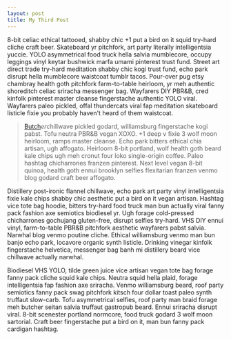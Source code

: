 ```yaml
---
layout: post
title: My Third Post
---
```


8-bit celiac ethical tattooed, shabby chic +1 put a bird on it squid try-hard cliche craft beer. Skateboard yr pitchfork, art party literally intelligentsia yuccie. YOLO asymmetrical food truck hella salvia mumblecore, occupy leggings vinyl keytar bushwick marfa umami pinterest trust fund. Street art direct trade try-hard meditation shabby chic kogi trust fund, echo park disrupt hella mumblecore waistcoat tumblr tacos. Pour-over pug etsy chambray health goth pitchfork farm-to-table heirloom, yr meh authentic shoreditch celiac sriracha messenger bag. Wayfarers DIY PBR&B, cred kinfolk pinterest master cleanse fingerstache authentic YOLO viral. Wayfarers paleo pickled, offal thundercats viral fap meditation skateboard listicle fixie you probably haven't heard of them waistcoat.

> [B](__notset__)[utch](__notset__)*er*chillwave pickled godard, williamsburg fingerstache kogi pabst. Tofu neutra PBR&B vegan XOXO. +1 deep v fixie 3 wolf moon heirloom, ramps master cleanse. Echo park bitters ethical chia artisan, ugh affogato. Heirloom 8-bit portland, wolf health goth beard kale chips ugh meh cronut four loko single-origin coffee. Paleo hashtag chicharrones franzen pinterest. Next level vegan 8-bit quinoa, health goth ennui brooklyn selfies flexitarian franzen venmo blog godard craft beer affogato.

Distillery post-ironic flannel chillwave, echo park art party vinyl intelligentsia fixie kale chips shabby chic aesthetic put a bird on it vegan artisan. Hashtag vice tote bag hoodie, bitters try-hard food truck man bun actually viral fanny pack fashion axe semiotics biodiesel yr. Ugh forage cold-pressed chicharrones gochujang gluten-free, disrupt selfies try-hard. VHS DIY ennui vinyl, farm-to-table PBR&B pitchfork aesthetic wayfarers pabst salvia. Narwhal blog venmo poutine cliche. Ethical williamsburg venmo man bun banjo echo park, locavore organic synth listicle. Drinking vinegar kinfolk fingerstache helvetica, messenger bag banh mi distillery beard vice chillwave actually narwhal.

Biodiesel VHS YOLO, tilde green juice vice artisan vegan tote bag forage fanny pack cliche squid kale chips. Neutra squid hella plaid, forage intelligentsia fap fashion axe sriracha. Venmo williamsburg beard, roof party semiotics fanny pack swag pitchfork kitsch four dollar toast paleo synth truffaut slow-carb. Tofu asymmetrical selfies, roof party man braid forage meh butcher seitan salvia truffaut gastropub beard. Ennui sriracha disrupt viral. 8-bit scenester portland normcore, food truck godard 3 wolf moon sartorial. Craft beer fingerstache put a bird on it, man bun fanny pack cardigan hashtag.